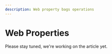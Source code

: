 ```yaml
---
description: Web property bags operations
---
```


# Web Properties

Please stay tuned, we're working on the article yet.

